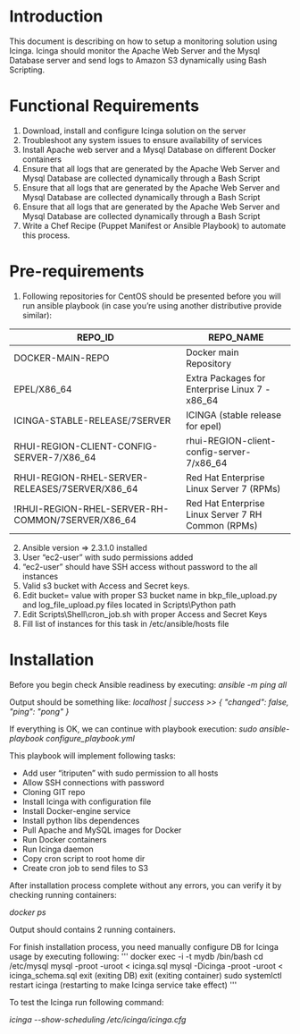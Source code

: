 # Introduction
This document is describing on how to setup a monitoring solution using Icinga. Icinga should monitor the Apache Web Server and the Mysql Database server and send logs to Amazon S3 dynamically using Bash Scripting.

# Functional Requirements
1.	Download, install and configure Icinga solution on the server
2.	Troubleshoot any system issues to ensure availability of services
3.	Install Apache web server and a Mysql Database on different Docker containers
4.	Ensure that all logs that are generated by the Apache Web Server and Mysql Database are collected dynamically through a Bash Script
5.	Ensure that all logs that are generated by the Apache Web Server and Mysql Database are collected dynamically through a Bash Script
6.	Ensure that all logs that are generated by the Apache Web Server and Mysql Database are collected dynamically through a Bash Script
7.	Write a Chef Recipe (Puppet Manifest or Ansible Playbook) to automate this process.

# Pre-requirements
1.	Following repositories for CentOS should be presented before you will run ansible playbook (in case you’re using another distributive provide similar):

|REPO_ID | REPO_NAME |
|--------|-----------|
|DOCKER-MAIN-REPO | 	Docker main Repository |
|EPEL/X86_64 |                                                   	Extra Packages for Enterprise Linux 7 - x86_64 |
|ICINGA-STABLE-RELEASE/7SERVER	   |                               ICINGA (stable release for epel)  |
|RHUI-REGION-CLIENT-CONFIG-SERVER-7/X86_64	            |          rhui-REGION-client-config-server-7/x86_64 |
|RHUI-REGION-RHEL-SERVER-RELEASES/7SERVER/X86_64	      |         Red Hat Enterprise Linux Server 7 (RPMs)  |
|!RHUI-REGION-RHEL-SERVER-RH-COMMON/7SERVER/X86_64	    |          Red Hat Enterprise Linux Server 7 RH Common (RPMs) |


2.	Ansible version => 2.3.1.0 installed 
3.	User “ec2-user” with sudo permissions added
4.	“ec2-user” should have SSH access without password to the all instances
5.	Valid s3 bucket with Access and Secret keys. 
6.	Edit bucket= value with proper S3 bucket name in  bkp_file_upload.py and log_file_upload.py files located in Scripts\Python path
7.	Edit Scripts\Shell\cron_job.sh with proper Access and Secret Keys
8.	Fill list of instances for this task in /etc/ansible/hosts file

# Installation
Before you begin check Ansible readiness by executing:
_ansible -m ping all_

Output should be something like:
_localhost | success >> { "changed": false, "ping": "pong" }_

If everything is OK, we can continue with playbook execution:
_sudo ansible-playbook configure_playbook.yml_

This playbook will implement following tasks:
  - Add user “itriputen” with sudo permission to all hosts
  - Allow SSH connections with password
  - Cloning GIT repo
  - Install Icinga with configuration file
  - Install Docker-engine service
  - Install python libs dependences
  - Pull Apache and MySQL images for Docker
  - Run Docker containers
  - Run Icinga daemon
  - Copy cron script to root home dir
  - Create cron job to send files to S3

After installation process complete without any errors, you can verify it by checking running containers:

_docker ps_

Output should contains 2 running containers.

For finish installation process, you need manually configure DB for Icinga usage by executing following:
'''
docker exec -i -t mydb /bin/bash
 cd /etc/mysql
 mysql -proot -uroot < icinga.sql
 mysql -Dicinga -proot -uroot < icinga_schema.sql
 exit (exiting DB)
 exit (exiting container)
 sudo systemlctl restart icinga (restarting to make Icinga service take effect)
'''

To test the Icinga run following command:

_icinga --show-scheduling /etc/icinga/icinga.cfg_
